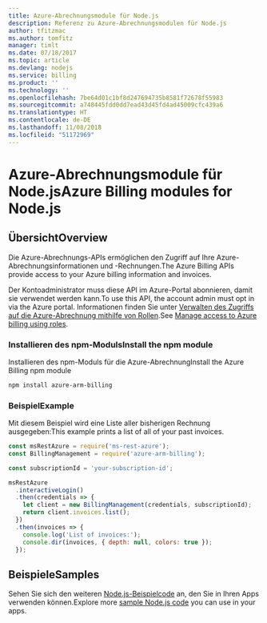 ```yaml
---
title: Azure-Abrechnungsmodule für Node.js
description: Referenz zu Azure-Abrechnungsmodulen für Node.js
author: tfitzmac
ms.author: tomfitz
manager: timlt
ms.date: 07/18/2017
ms.topic: article
ms.devlang: nodejs
ms.service: billing
ms.product: ''
ms.technology: ''
ms.openlocfilehash: 7be64d01c1bf8d247694735b8581f72678f55983
ms.sourcegitcommit: a748445fdd0dd7ead43d45fd4ad45009cfc439a6
ms.translationtype: HT
ms.contentlocale: de-DE
ms.lasthandoff: 11/08/2018
ms.locfileid: "51172969"
---
```

# <a name="azure-billing-modules-for-nodejs"></a><span data-ttu-id="c1f16-103">Azure-Abrechnungsmodule für Node.js</span><span class="sxs-lookup"><span data-stu-id="c1f16-103">Azure Billing modules for Node.js</span></span>

## <a name="overview"></a><span data-ttu-id="c1f16-104">Übersicht</span><span class="sxs-lookup"><span data-stu-id="c1f16-104">Overview</span></span>
<span data-ttu-id="c1f16-105">Die Azure-Abrechnungs-APIs ermöglichen den Zugriff auf Ihre Azure-Abrechnungsinformationen und -Rechnungen.</span><span class="sxs-lookup"><span data-stu-id="c1f16-105">The Azure Billing APIs provide access to your Azure billing information and invoices.</span></span>

<span data-ttu-id="c1f16-106">Der Kontoadministrator muss diese API im Azure-Portal abonnieren, damit sie verwendet werden kann.</span><span class="sxs-lookup"><span data-stu-id="c1f16-106">To use this API, the account admin must opt in via the Azure portal.</span></span> <span data-ttu-id="c1f16-107">Informationen finden Sie unter [Verwalten des Zugriffs auf die Azure-Abrechnung mithilfe von Rollen](https://docs.microsoft.com/azure/billing/billing-manage-access).</span><span class="sxs-lookup"><span data-stu-id="c1f16-107">See [Manage access to Azure billing using roles](https://docs.microsoft.com/azure/billing/billing-manage-access).</span></span>

### <a name="install-the-npm-module"></a><span data-ttu-id="c1f16-108">Installieren des npm-Moduls</span><span class="sxs-lookup"><span data-stu-id="c1f16-108">Install the npm module</span></span> 

<span data-ttu-id="c1f16-109">Installieren des npm-Moduls für die Azure-Abrechnung</span><span class="sxs-lookup"><span data-stu-id="c1f16-109">Install the Azure Billing npm module</span></span> 

```bash
npm install azure-arm-billing
```
### <a name="example"></a><span data-ttu-id="c1f16-110">Beispiel</span><span class="sxs-lookup"><span data-stu-id="c1f16-110">Example</span></span> 
 
<span data-ttu-id="c1f16-111">Mit diesem Beispiel wird eine Liste aller bisherigen Rechnung ausgegeben:</span><span class="sxs-lookup"><span data-stu-id="c1f16-111">This example prints a list of all of your past invoices.</span></span>
 
```javascript 
const msRestAzure = require('ms-rest-azure');
const BillingManagement = require('azure-arm-billing');

const subscriptionId = 'your-subscription-id';

msRestAzure
  .interactiveLogin()
  .then(credentials => {
    let client = new BillingManagement(credentials, subscriptionId);
    return client.invoices.list();
  })
  .then(invoices => {
    console.log('List of invoices:');
    console.dir(invoices, { depth: null, colors: true });
  });
``` 


## <a name="samples"></a><span data-ttu-id="c1f16-112">Beispiele</span><span class="sxs-lookup"><span data-stu-id="c1f16-112">Samples</span></span>

<span data-ttu-id="c1f16-113">Sehen Sie sich den weiteren [Node.js-Beispielcode](https://azure.microsoft.com/resources/samples/?platform=nodejs) an, den Sie in Ihren Apps verwenden können.</span><span class="sxs-lookup"><span data-stu-id="c1f16-113">Explore more [sample Node.js code](https://azure.microsoft.com/resources/samples/?platform=nodejs) you can use in your apps.</span></span>
